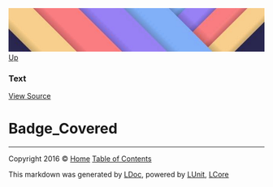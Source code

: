 ![](../Content/LDoc-banner-small.png "")
[Up](Text.md)

### Text
[View Source](../Markdown/Text/Text.cs)

# Badge_Covered



---

Copyright 2016 &copy; [Home](../../README.md) [Table of Contents](../../TableOfContents.md)

This markdown was generated by [LDoc](https://github.com/CodeSingularity/LDoc), powered by [LUnit](https://github.com/CodeSingularity/LUnit), [LCore](https://github.com/CodeSingularity/LCore)
